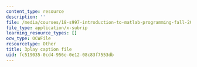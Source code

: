 ```yaml
---
content_type: resource
description: ''
file: /media/courses/18-s997-introduction-to-matlab-programming-fall-2011/fc5190350cd4956e0e1208c83f7553db_8wiIV-NfYwc.srt
file_type: application/x-subrip
learning_resource_types: []
ocw_type: OCWFile
resourcetype: Other
title: 3play caption file
uid: fc519035-0cd4-956e-0e12-08c83f7553db
---
```

